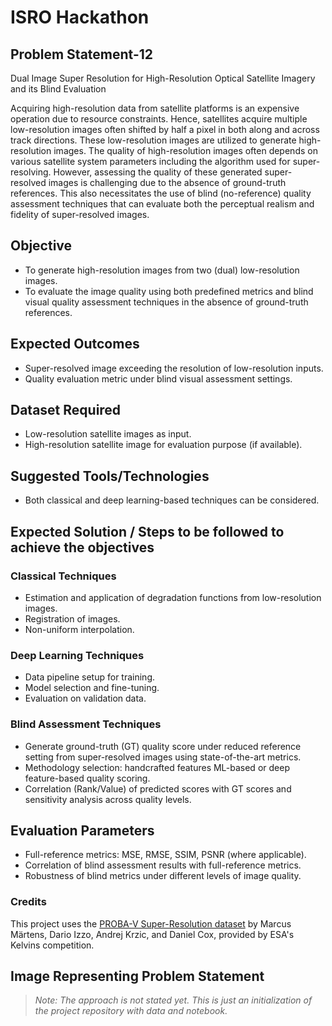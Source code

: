 # ISRO Hackathon

## Problem Statement-12
Dual Image Super Resolution for High-Resolution Optical Satellite Imagery and its Blind Evaluation

Acquiring high-resolution data from satellite platforms is an expensive operation due to resource constraints. Hence, satellites acquire multiple low-resolution images often shifted by half a pixel in both along and across track directions. These low-resolution images are utilized to generate high-resolution images. The quality of high-resolution images often depends on various satellite system parameters including the algorithm used for super-resolving. However, assessing the quality of these generated super-resolved images is challenging due to the absence of ground-truth references. This also necessitates the use of blind (no-reference) quality assessment techniques that can evaluate both the perceptual realism and fidelity of super-resolved images.

## Objective
- To generate high-resolution images from two (dual) low-resolution images.
- To evaluate the image quality using both predefined metrics and blind visual quality assessment techniques in the absence of ground-truth references.

## Expected Outcomes
- Super-resolved image exceeding the resolution of low-resolution inputs.
- Quality evaluation metric under blind visual assessment settings.

## Dataset Required
- Low-resolution satellite images as input.
- High-resolution satellite image for evaluation purpose (if available).

## Suggested Tools/Technologies
- Both classical and deep learning-based techniques can be considered.

## Expected Solution / Steps to be followed to achieve the objectives
### Classical Techniques
- Estimation and application of degradation functions from low-resolution images.
- Registration of images.
- Non-uniform interpolation.

### Deep Learning Techniques
- Data pipeline setup for training.
- Model selection and fine-tuning.
- Evaluation on validation data.

### Blind Assessment Techniques
- Generate ground-truth (GT) quality score under reduced reference setting from super-resolved images using state-of-the-art metrics.
- Methodology selection: handcrafted features ML-based or deep feature-based quality scoring.
- Correlation (Rank/Value) of predicted scores with GT scores and sensitivity analysis across quality levels.

## Evaluation Parameters
- Full-reference metrics: MSE, RMSE, SSIM, PSNR (where applicable).
- Correlation of blind assessment results with full-reference metrics.
- Robustness of blind metrics under different levels of image quality.

### Credits
This project uses the [PROBA-V Super-Resolution dataset](https://zenodo.org/records/6327426) by Marcus Märtens, Dario Izzo, Andrej Krzic, and Daniel Cox, provided by ESA's Kelvins competition.

## Image Representing Problem Statement

> _Note: The approach is not stated yet. This is just an initialization of the project repository with data and notebook._ 